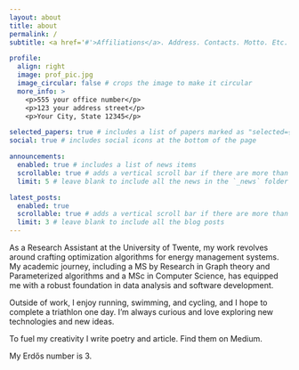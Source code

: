 ```yaml
---
layout: about
title: about
permalink: /
subtitle: <a href='#'>Affiliations</a>. Address. Contacts. Motto. Etc.

profile:
  align: right
  image: prof_pic.jpg
  image_circular: false # crops the image to make it circular
  more_info: >
    <p>555 your office number</p>
    <p>123 your address street</p>
    <p>Your City, State 12345</p>

selected_papers: true # includes a list of papers marked as "selected={true}"
social: true # includes social icons at the bottom of the page

announcements:
  enabled: true # includes a list of news items
  scrollable: true # adds a vertical scroll bar if there are more than 3 news items
  limit: 5 # leave blank to include all the news in the `_news` folder

latest_posts:
  enabled: true
  scrollable: true # adds a vertical scroll bar if there are more than 3 new posts items
  limit: 3 # leave blank to include all the blog posts
---
```


As a Research Assistant at the University of Twente, my work revolves around crafting optimization algorithms for energy management systems. My academic journey, including a MS by Research in Graph theory and Parameterized algorithms and a MSc in Computer Science, has equipped me with a robust foundation in data analysis and software development.

Outside of work, I enjoy running, swimming, and cycling, and I hope to complete a triathlon one day. I’m always curious and love exploring new technologies and new ideas.

To fuel my creativity I write poetry and article. Find them on Medium.

My Erdős number is 3. 

